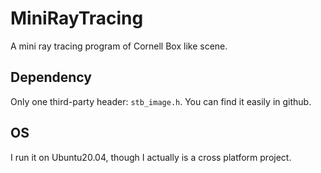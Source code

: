 # MiniRayTracing

A mini ray tracing program of Cornell Box like scene.

## Dependency
Only one third-party header: `stb_image.h`. You can find it easily in github.

## OS
I run it on Ubuntu20.04, though I actually is a cross platform project.


